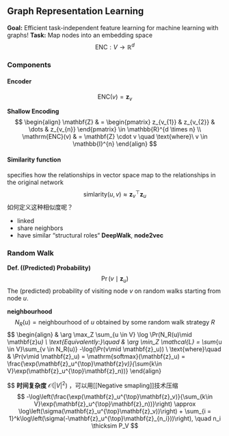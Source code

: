## Graph Representation Learning
**Goal:** Efficient task-independent feature learning for machine learning with graphs!
**Task:** Map nodes into an embedding space
$$
\mathrm{ENC}: V \to \mathbb{R}^d
$$
### Components
#### Encoder 
$$
\mathrm{ENC}(v) = \mathbf{z}_{v}
$$

**Shallow Encoding**
$$
\begin{align}
\mathbf{Z}  & = \begin{pmatrix}
z_{v_{1}} &  z_{v_{2}} & \dots & z_{v_{n}}
\end{pmatrix} \in \mathbb{R}^{d \times n} \\
\mathrm{ENC}(v)  & = \mathbf{Z} \cdot v \quad \text{where}\  v \in \mathbb{I}^{n}
\end{align}
$$
#### Similarity function 
specifies how the relationships in vector space map to the relationships in the original network
$$
\mathrm{simlarity}(u, v) \approx \mathbf{z}_{v}^{{\top}}\mathbf{z}_{u}
$$
如何定义这种相似度呢？
+ linked
+ share neighbors
+ have similar “structural roles“
**DeepWalk**, **node2vec**

### Random Walk

**Def. ((Predicted) Probability)** 
$$
\Pr(v\mid \mathbf{z}_u)
$$
The (predicted) probability of visiting node $v$ on random walks starting from node $u$.

**neighbourhood**
$$
N_R(u) = \text{neighbourhood of $u$ obtained by some random walk strategy $R$}
$$
$$
\begin{align}
 & \arg \max_Z \sum_{u \in V} \log \Pr(N_R(u)\mid \mathbf{z}_u) \\
\text{Equivalently:}\quad  & \arg \min_Z \mathcal{L} = \sum_{u \in V}\sum_{v \in N_R(u)} -\log(\Pr(v\mid \mathbf{z}_u)) \\
\text{where}\quad  & \Pr(v\mid \mathbf{z}_u) = \mathrm{softmax}(\mathbf{z}_u) = \frac{\exp(\mathbf{z}_u^{\top}\mathbf{z}_v)}{\sum_{k\in V}\exp(\mathbf{z}_u^{\top}\mathbf{z}_n))}
\end{align}

$$
**时间复杂度**
$\mathcal{O}(|V|^2)$ ，可以用[[Negative smapling]]技术压缩
$$
-\log\left(\frac{\exp(\mathbf{z}_u^{\top}\mathbf{z}_v)}{\sum_{k\in V}\exp(\mathbf{z}_u^{\top}\mathbf{z}_n))}\right) \approx \log\left(\sigma(\mathbf{z}_u^{\top}\mathbf{z}_v))\right) + \sum_{i = 1}^k\log\left(\sigma(-\mathbf{z}_u^{\top}\mathbf{z}_{n_i}))\right), \quad n_i \thicksim P_V
$$